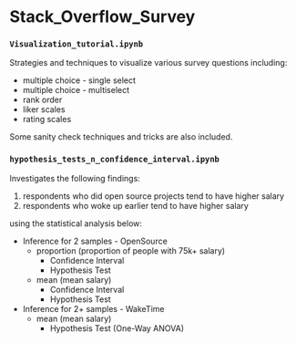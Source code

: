 # Stack_Overflow_Survey

### `Visualization_tutorial.ipynb`
Strategies and techniques to visualize various survey questions including:

- multiple choice - single select
- multiple choice - multiselect
- rank order
- liker scales
- rating scales

Some sanity check techniques and tricks are also included.


### `hypothesis_tests_n_confidence_interval.ipynb`
Investigates the following findings:
1. respondents who did open source projects tend to have higher salary
2. respondents who woke up earlier tend to have higher salary

using the statistical analysis below:

- Inference for 2 samples - OpenSource
  - proportion (proportion of people with 75k+ salary)
    - Confidence Interval
    - Hypothesis Test
  - mean (mean salary)
    - Confidence Interval
    - Hypothesis Test
- Inference for 2+ samples - WakeTime
  - mean (mean salary)
    - Hypothesis Test (One-Way ANOVA)
